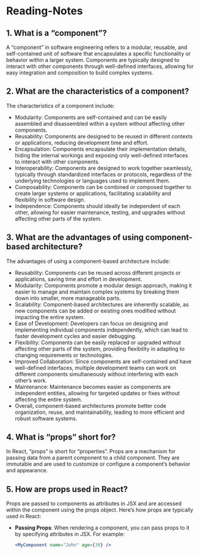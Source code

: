 # Reading-Notes

## 1. What is a “component”?

A “component” in software engineering refers to a modular, reusable, and self-contained unit of software that encapsulates a specific functionality or behavior within a larger system. Components are typically designed to interact with other components through well-defined interfaces, allowing for easy integration and composition to build complex systems.

## 2. What are the characteristics of a component?

The characteristics of a component include:

- Modularity: Components are self-contained and can be easily assembled and disassembled within a system without affecting other components.
- Reusability: Components are designed to be reused in different contexts or applications, reducing development time and effort.
- Encapsulation: Components encapsulate their implementation details, hiding the internal workings and exposing only well-defined interfaces to interact with other components.
- Interoperability: Components are designed to work together seamlessly, typically through standardized interfaces or protocols, regardless of the underlying technologies or languages used to implement them.
- Composability: Components can be combined or composed together to create larger systems or applications, facilitating scalability and flexibility in software design.
- Independence: Components should ideally be independent of each other, allowing for easier maintenance, testing, and upgrades without affecting other parts of the system.

## 3. What are the advantages of using component-based architecture?

The advantages of using a component-based architecture include:

- Reusability: Components can be reused across different projects or applications, saving time and effort in development.
- Modularity: Components promote a modular design approach, making it easier to manage and maintain complex systems by breaking them down into smaller, more manageable parts.
- Scalability: Component-based architectures are inherently scalable, as new components can be added or existing ones modified without impacting the entire system.
- Ease of Development: Developers can focus on designing and implementing individual components independently, which can lead to faster development cycles and easier debugging.
- Flexibility: Components can be easily replaced or upgraded without affecting other parts of the system, providing flexibility in adapting to changing requirements or technologies.
- Improved Collaboration: Since components are self-contained and have well-defined interfaces, multiple development teams can work on different components simultaneously without interfering with each other’s work.
- Maintenance: Maintenance becomes easier as components are independent entities, allowing for targeted updates or fixes without affecting the entire system.
- Overall, component-based architectures promote better code organization, reuse, and maintainability, leading to more efficient and robust software systems.

## 4. What is “props” short for?

In React, “props” is short for “properties”. Props are a mechanism for passing data from a parent component to a child component. They are immutable and are used to customize or configure a component’s behavior and appearance.

## 5. How are props used in React?

Props are passed to components as attributes in JSX and are accessed within the component using the props object. Here’s how props are typically used in React:

- **Passing Props**: When rendering a component, you can pass props to it by specifying attributes in JSX. For example:

  ```jsx
  <MyComponent name="John" age={30} />
